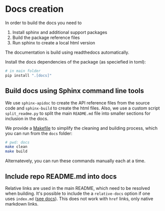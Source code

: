 # Docs creation

In order to build the docs you need to

1. Install sphinx and additional support packages
2. Build the package reference files
3. Run sphinx to create a local html version

The documentation is build using readthedocs automatically.

Install the docs dependencies of the package (as speciefied in toml):

```bash
# in main folder
pip install ".[docs]"
```

## Build docs using Sphinx command line tools

We use `sphinx-apidoc` to create the API reference files from the source code and 
`sphinx-build` to create the html files. Also, we use a custom script `split_readme.py` to
split the main `README.md` file into smaller sections for inclusion in the docs.

We provide a [Makefile](https://github.com/Multiomics-Analytics-Group/vuecore/blob/HEAD/docs/Makefile) 
to simplify the cleaning and building process, which you can run from the `docs` folder:

```bash
# pwd: docs
make clean
make build
```

Alternatevely, you can run these commands manually each at a time.

## Include repo README.md into docs

Relative links are used in the main README, which need to be resolved when building. It's
possible to include the a `relative-docs` option if one uses `index.md` ([see docs](https://myst-parser.readthedocs.io/en/latest/faq/index.html#include-a-file-from-outside-the-docs-folder-like-readme-md)). This does not work
with `href` links, only native markdown links.
